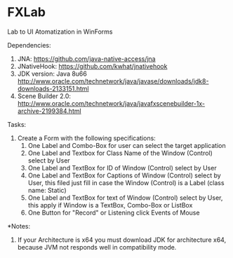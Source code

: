 # FXLab
Lab to UI Atomatization in WinForms

Dependencies:
  1. JNA: https://github.com/java-native-access/jna
  2. JNativeHook: https://github.com/kwhat/jnativehook
  3. JDK version: Java 8u66 http://www.oracle.com/technetwork/java/javase/downloads/jdk8-downloads-2133151.html
  4. Scene Builder 2.0: http://www.oracle.com/technetwork/java/javafxscenebuilder-1x-archive-2199384.html

Tasks:
  1. Create a Form with the following specifications:
      1. One Label and Combo-Box for user can select the target application
      2. One Label and Textbox for Class Name of the Window (Control) select by User
      3. One Label and TextBox for ID of Window (Control) select by User
      4. One Label and TextBox for Captions of Window (Control) select by User, this filed just fill in case the Window (Control) is
         a Label (class name: Static)
      5. One Label and TextBox for text of Window (Control) select by User, this apply if Window is a TextBox, Combo-Box or ListBox
      6. One Button for "Record" or Listening click Events of Mouse

*Notes:
  1. If your Architecture is x64 you must download JDK for architecture x64, because JVM not responds well in compatibility mode.

